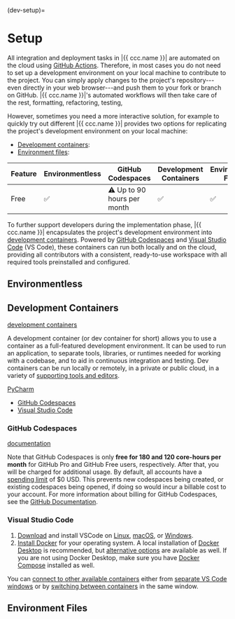 (dev-setup)=
# Setup

All integration and deployment tasks in |{{ ccc.name }}|
are automated on the cloud using [GitHub Actions]().
Therefore, in most cases you do not need to set up
a development environment on your local machine
to contribute to the project.
You can simply apply changes to the project's repository---even
directly in your web browser---and
push them to your fork or branch on GitHub.
|{{ ccc.name }}|'s automated workflows will then take care of the rest,
formatting, refactoring, testing,

However, sometimes you need a more interactive solution,
for example to quickly try out different
|{{ ccc.name }}| provides two options for
replicating the project's development environment
on your local machine:

- [Development containers](#dev-setup-devcontainer):
- [Environment files](#dev-setup-envfile):


| Feature | Environmentless | GitHub Codespaces           | Development Containers | Environment Files |
|---------|------------|-----------------------------|-------------------|-----------|
| Free    | ✅         | ⚠️ Up to 90 hours per month | ✅                | ✅       |


To further support developers during the implementation phase,
|{{ ccc.name }}| encapsulates the project's development environment into
[development containers](https://containers.dev).
Powered by [GitHub Codespaces](https://github.com/features/codespaces) and
[Visual Studio Code](https://code.visualstudio.com) (VS Code),
these containers can run both locally and on the cloud,
providing all contributors with a consistent,
ready-to-use workspace with all required tools preinstalled and configured.


## Environmentless


## Development Containers

[development containers](https://containers.dev/)

A development container (or dev container for short) allows you to use a container
as a full-featured development environment.
It can be used to run an application, to separate tools, libraries,
or runtimes needed for working with a codebase,
and to aid in continuous integration and testing.
Dev containers can be run locally or remotely,
in a private or public cloud, in a variety of
[supporting tools and editors](https://containers.dev/supporting).

[PyCharm](https://www.jetbrains.com/help/pycharm/dev-containers-starting-page.html)

- [GitHub Codespaces](https://github.com/features/codespaces)
- [Visual Studio Code](https://code.visualstudio.com/)


### GitHub Codespaces

[documentation](https://docs.github.com/en/codespaces/overview)


Note that GitHub Codespaces is only **free for 180 and 120 core-hours per month**
for GitHub Pro and GitHub Free users, respectively.
After that, you will be charged for additional usage.
By default, all accounts have a [spending limit](https://docs.github.com/en/billing/managing-billing-for-your-products/managing-billing-for-github-codespaces/about-billing-for-github-codespaces#setting-a-spending-limit)
of $0 USD. This prevents new codespaces being created, or existing codespaces being opened,
if doing so would incur a billable cost to your account.
For more information about billing for GitHub Codespaces, see the
[GitHub Documentation](https://docs.github.com/en/billing/managing-billing-for-your-products/managing-billing-for-github-codespaces/about-billing-for-github-codespaces).



### Visual Studio Code

1. [Download](https://code.visualstudio.com/Download) and install
   VSCode on [Linux](https://code.visualstudio.com/docs/setup/linux#_install-vs-code-on-linux),
   [macOS](https://code.visualstudio.com/docs/setup/mac#_install-vs-code-on-macos), or
   [Windows](https://code.visualstudio.com/docs/setup/windows#_install-vs-code-on-windows).
2. [Install Docker](https://docs.docker.com/get-started/get-docker/)
   for your operating system. A local installation of
   [Docker Desktop](https://www.docker.com/products/docker-desktop/)
   is recommended, but
   [alternative options](https://code.visualstudio.com/remote/advancedcontainers/docker-options)
   are available as well.
   If you are not using Docker Desktop, make sure you have
   [Docker Compose](https://docs.docker.com/compose/install/) installed as well.

You can [connect to other available containers](https://code.visualstudio.com/remote/advancedcontainers/connect-multiple-containers)
either from [separate VS Code windows](https://code.visualstudio.com/remote/advancedcontainers/connect-multiple-containers#_connect-to-multiple-containers-in-multiple-vs-code-windows)
or by [switching between containers](https://code.visualstudio.com/remote/advancedcontainers/connect-multiple-containers#_connect-to-multiple-containers-in-a-single-vs-code-window)
in the same window.

## Environment Files
